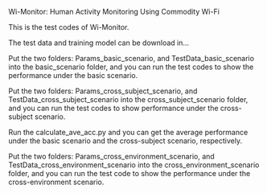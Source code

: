 Wi-Monitor: Human Activity Monitoring Using Commodity Wi-Fi

This is the test codes of Wi-Monitor.

The test data and training model can be download in...

Put the two folders: Params_basic_scenario, and TestData_basic_scenario into the basic_scenario folder, and you can run the test codes to show the performance under the basic scenario.

Put the two folders: Params_cross_subject_scenario, and TestData_cross_subject_scenario into the cross_subject_scenario folder, and you can run the test codes to show performance under the cross-subject scenario.

Run the calculate_ave_acc.py and you can get the average performance under the basic scenario and the cross-subject scenario, respectively.

Put the two folders: Params_cross_environment_scenario, and TestData_cross_environment_scenario into the cross_environment_scenario folder, and you can run the test code to show the performance under the cross-environment scenario.
